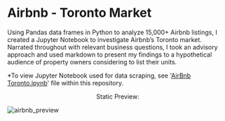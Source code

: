 # Airbnb - Toronto Market
Using Pandas data frames in Python to analyze 15,000+ Airbnb listings, I created a Jupyter Notebook to investigate Airbnb’s Toronto market. Narrated throughout with relevant business questions, I took an advisory approach and used markdown to present my findings to a hypothetical audience of property owners considering to list their units.

*To view Jupyter Notebook used for data scraping, see '[AirBnb Toronto.ipynb](https://github.com/ryblack0000/AirBnb-Toronto-Project/blob/main/AirBnb%20Toronto.ipynb)' file within this repository.

<p align="center">
    Static Preview:
</p>

![airbnb_preview](https://user-images.githubusercontent.com/90063554/158238178-a96a793e-112c-41e7-8bdb-36d4102d516f.PNG)
